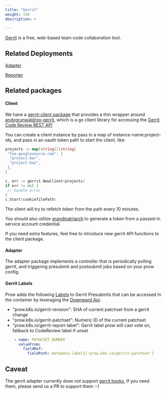 ```yaml
---
title: "Gerrit"
weight: 150
description: >
  
---
```


[Gerrit] is a free, web-based team code collaboration tool.

## Related Deployments

[Adapter](/docs/components/optional/gerrit/)

[Reporter](/docs/components/core/crier/)

## Related packages

#### Client

We have a [gerrit-client package](https://github.com/kubernetes/test-infra/tree/master/prow/gerrit/client) that provides a thin wrapper around  
[andygrunwald/go-gerrit](https://github.com/andygrunwald/go-gerrit), which is a go client library
for accessing the [Gerrit Code Review REST API](https://gerrit-review.googlesource.com/Documentation/rest-api.html)

You can create a client instance by pass in a map of instance-name:project-ids, and pass in an oauth token path to
start the client, like:

```go
projects := map[string][]string{
 "foo.googlesource.com": {
  "project-bar",
  "project-baz",
 },
}

c, err := gerrit.NewClient(projects)
if err != nil {
 // handle error
}
c.Start(cookiefilePath)
```

The client will try to refetch token from the path every 10 minutes.

You should also utilize [grandmatriarch] to generate a token from a
passed-in service account credential.

If you need extra features, feel free to introduce new gerrit API functions to the client package.

#### Adapter

The adapter package implements a controller that is periodically polling gerrit, and triggering
presubmit and postsubmit jobs based on your prow config.

#### Gerrit Labels

Prow adds the following [Labels] to Gerrit Presubmits that can be accessed in the container by leveraging the [Downward Api].

- "prow.k8s.io/gerrit-revision": SHA of current patchset from a gerrit change
- "prow.k8s.io/gerrit-patchset": Numeric ID of the current patchset
- "prow.k8s.io/gerrit-report-label": Gerrit label prow will cast vote on, fallback to CodeReview label if unset

```yaml
    - name: PATHCSET_NUMBER
      valueFrom:
        fieldRef:
          fieldPath: metadata.labels['prow.k8s.io/gerrit-patchset']
```

## Caveat

The gerrit adapter currently does not support [gerrit hooks](https://gerrit-review.googlesource.com/Documentation/config-hooks.html),
If you need them, please send us a PR to support them :-)

[Gerrit]: https://www.gerritcodereview.com/
[grandmatriarch]: /docs/components/undocumented/grandmatriarch/
[Labels]: https://github.com/kubernetes/test-infra/tree/master/prow/gerrit/client/client.go
[Downward Api]: https://kubernetes.io/docs/tasks/inject-data-application/environment-variable-expose-pod-information/
